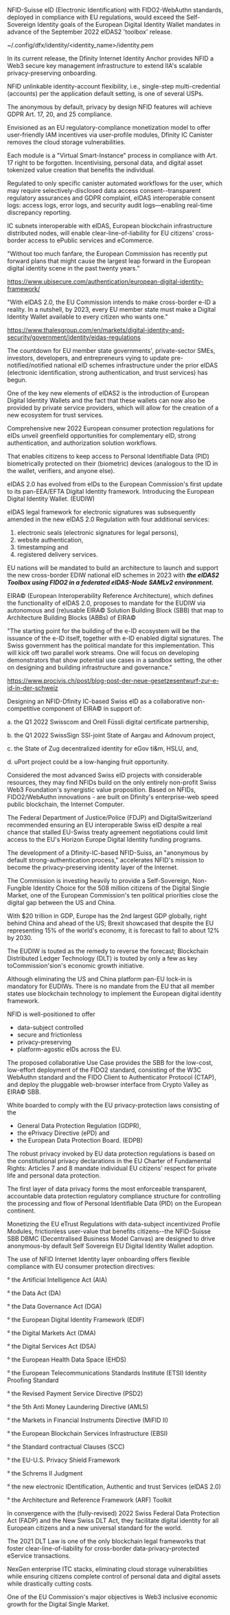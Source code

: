 
NFID-Suisse eID (Electronic Identification) with FIDO2-WebAuthn standards, deployed in compliance with EU regulations, would exceed the Self-Sovereign Identity goals of the European Digital Identity Wallet mandates in advance of the September 2022 eIDAS2 'toolbox' release.

 ~/.config/dfx/identity/<identity_name>/identity.pem 

In its current release, the Dfinity Internet Identity Anchor provides NFID a Web3 secure key management infrastructure to extend IIA's scalable privacy-preserving onboarding. 

NFID unlinkable identity-account flexibility, i.e., single-step multi-credential (accounts) per the application default setting, is one of several USPs.  

The anonymous by default, privacy by design NFID features will achieve GDPR Art. 17, 20, and 25 compliance. 

Envisioned as an EU regulatory-compliance monetization model to offer user-friendly IAM incentives via user-profile modules, Dfinity IC Canister removes the cloud storage vulnerabilities.

Each module is a "Virtual Smart-Instance" process in compliance with Art. 17 right to be forgotten. Incentivising, personal data, and digital asset tokenized value creation that benefits the individual. 

Regulated to only specific canister automated workflows for the user, which may require selectively-disclosed data access consent--transparent regulatory assurances and GDPR complaint, eIDAS interoperable consent logs: access logs, error logs, and security audit logs—enabling real-time discrepancy reporting.

IC subnets interoperable with eIDAS, European blockchain infrastructure distributed nodes, will enable clear-line-of-liability for EU citizens' cross-border access to ePublic services and eCommerce.

"Without too much fanfare, the European Commission has recently put forward plans that might cause the largest leap forward in the European digital identity scene in the past twenty years." 

https://www.ubisecure.com/authentication/european-digital-identity-framework/

"With eIDAS 2.0, the EU Commission intends to make cross-border e-ID a reality. In a nutshell, by 2023, every EU member state must make a Digital Identity Wallet available to every citizen who wants one." 

https://www.thalesgroup.com/en/markets/digital-identity-and-security/government/identity/eidas-regulations

The countdown for EU member state governments', private-sector SMEs, investors, developers, and entrepreneurs vying to update pre-notified/notified national eID schemes infrastructure under the prior eIDAS (electronic identification, strong authentication, and trust services) has begun.

One of the key new elements of eIDAS2 is the introduction of European Digital Identity Wallets and the fact that these wallets can now also be provided by private service providers, which will allow for the creation of a new ecosystem for trust services. 

Comprehensive new 2022 European consumer protection regulations for eIDs unveil greenfield opportunities for complementary eID, strong authentication, and authorization solution workflows.

That enables citizens to keep access to Personal Identifiable Data (PID) biometrically protected on their (biometric) devices (analogous to the ID in the wallet, verifiers, and anyone else).

eIDAS 2.0 has evolved from eIDs to the European Commission's first update to its pan-EEA/EFTA Digital Identity framework. Introducing the European Digital Identity Wallet. (EUDIW)

eIDAS legal framework for electronic signatures was subsequently amended in the new eIDAS 2.0 Regulation with four additional services:

1.	electronic seals (electronic signatures for legal persons),
2.	website authentication, 
3.	timestamping and
4.	registered delivery services.

EU nations will be mandated to build an architecture to launch and support the new cross-border EDIW national eID schemes in 2023 with ***the eIDAS2 Toolbox using FIDO2 in a federated eIDAS-Node SAMLv2 environment.*** 

EIRA© (European Interoperability Reference Architecture), which defines the functionality of eIDAS 2.0, proposes to mandate for the EUDIW via autonomous and (re)usable EIRA© Solution Building Block (SBB) that map to Architecture Building Blocks (ABBs) of EIRA©

"The starting point for the building of the e-ID ecosystem will be the issuance of the e-ID itself, together with e-ID enabled digital signatures. The Swiss government has the political mandate for this implementation. This will kick off two parallel work streams. One will focus on developing demonstrators that show potential use cases in a sandbox setting, the other on designing and building infrastructure and governance."

https://www.procivis.ch/post/blog-post-der-neue-gesetzesentwurf-zur-e-id-in-der-schweiz

Designing an NFID-Dfinity IC-based Swiss eID as a collaborative non-competitive component of EIRA© in support of:

 a.	the Q1 2022 Swisscom and Orell Füssli digital certificate partnership, 
 
 b.	the Q1 2022 SwissSign SSI-joint State of Aargau and Adnovum project, 
 
 c.	the State of Zug decentralized identity for eGov ti&m, HSLU, and, 
 
 d.	uPort project could be a low-hanging fruit opportunity.

Considered the most advanced Swiss eID projects with considerable resources, they may find NFIDs build on the only entirely non-profit Swiss Web3 Foundation's synergistic value proposition. Based on NFIDs, FIDO2/WebAuthn innovations - are built on Dfinity's enterprise-web speed public blockchain, the Internet Computer.

The Federal Department of Justice/Police (FDJP) and DigitalSwitzerland recommended ensuring an EU interoperable Swiss eID despite a real chance that stalled EU-Swiss treaty agreement negotiations could limit access to the EU's Horizon Europe Digital Identity funding programs.

The development of a Dfinity-IC-based NFID-Suiss, an "anonymous by default strong-authentication process," accelerates NFID's mission to become the privacy-preserving identity layer of the Internet.

The Commission is investing heavily to provide a Self-Sovereign, Non-Fungible Identity Choice for the 508 million citizens of the Digital Single Market, one of the European Commission's ten political priorities close the digital gap between the US and China. 

With $20 trillion in GDP, Europe has the 2nd largest GDP globally, right behind China and ahead of the US; Brexit showcased that despite the EU representing 15% of the world's economy, it is forecast to fall to about 12% by 2030.

The EUDIW is touted as the remedy to reverse the forecast; Blockchain Distributed Ledger Technology (DLT) is touted by only a few as key toCommission'sion's economic growth initiative.  

Although eliminating the US and China platform pan-EU lock-in is mandatory for EUDIWs. There is no mandate from the EU that all member states use blockchain technology to implement the European digital identity framework.

NFID is well-positioned to offer

* data-subject controlled
* secure and frictionless
* privacy-preserving
* platform-agostic eIDs across the EU.  

The proposed collaborative Use Case provides the SBB for the low-cost, low-effort deployment of the FIDO2 standard, consisting of the W3C WebAuthn standard and the FIDO Client to Authenticator Protocol (CTAP), and deploy the pluggable web-browser interface from Crypto Valley as EIRA© SBB. 

White boarded to comply with the EU privacy-protection laws consisting of the 

* General Data Protection Regulation (GDPR), 
* the ePrivacy Directive (ePD) and 
* the European Data Protection Board. (EDPB) 

The robust privacy invoked by EU data protection regulations is based on the constitutional privacy declarations in the EU Charter of Fundamental Rights: Articles 7 and 8 mandate individual EU citizens' respect for private life and personal data protection.

The first layer of data privacy forms the most enforceable transparent, accountable data protection regulatory compliance structure for controlling the processing and flow of Personal Identifiable Data (PID) on the European continent.  

Monetizing the EU eTrust Regulations with data-subject incentivized Profile Modules, frictionless user-value that benefits citizens--the NFID-Suisse SBB DBMC (Decentralised Business Model Canvas) are designed to drive anonymous-by default Self Sovereign EU Digital Identity Wallet adoption. 

The use of NFID Internet Identity layer onboarding offers flexible compliance with EU consumer protection directives:

° the Artificial Intelligence Act (AIA)

° the Data Act (DA)

° the Data Governance Act (DGA)

° the European Digital Identity Framework (EDIF)

° the Digital Markets Act (DMA)

° the Digital Services Act (DSA)

° the European Health Data Space (EHDS)

° the European Telecommunications Standards Institute (ETSI) Identity Proofing Standard

° the Revised Payment Service Directive (PSD2)

° the 5th Anti Money Laundering Directive (AML5)

° the Markets in Financial Instruments Directive (MiFID II)

° the European Blockchain Services Infrastructure (EBSI)

° the Standard contractual Clauses (SCC)

° the EU-U.S. Privacy Shield Framework

° the Schrems II Judgment

° the new electronic IDentification, Authentic and trust Services (eIDAS 2.0)

° the Architecture and Reference Framework (ARF) Toolkit


In convergence with the (fully-revised) 2022 Swiss Federal Data Protection Act (FADP) and the New Swiss DLT Act, they facilitate digital identity for all European citizens and a new universal standard for the world.

The 2021 DLT Law is one of the only blockchain legal frameworks that foster clear-line-of-liability for cross-border data-privacy-protected eService transactions.

NexGen enterprise ITC stacks, eliminating cloud storage vulnerabilities while ensuring citizens complete control of personal data and digital assets while drastically cutting costs.

One of the EU Commission's major objectives is Web3 inclusive economic growth for the Digital Single Market.
